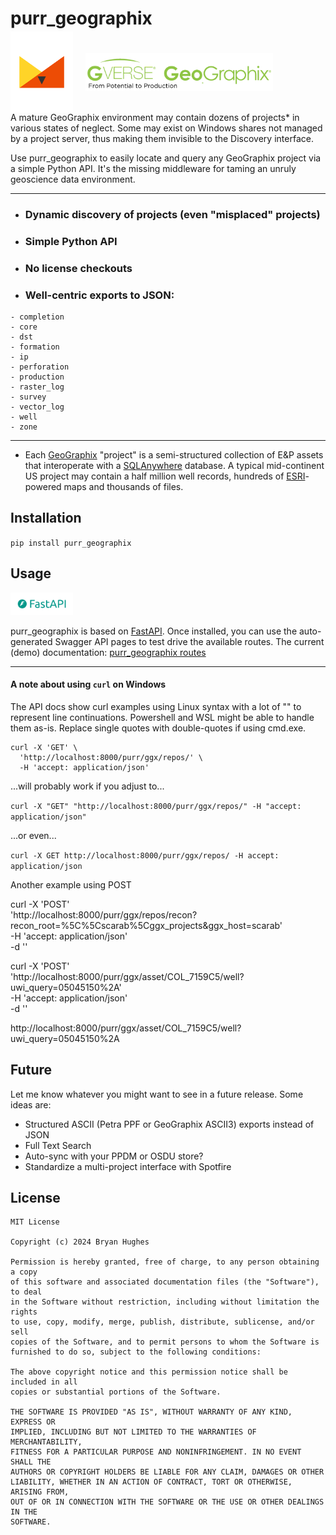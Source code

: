 # purr_geographix

<div style="display: flex; align-items: center; height: 100px">
    <img src="./docs/purrio.png" alt="drawing" width="100" style="margin-right: 20px;"/>
    <img src="./docs/geographix.png" alt="drawing" width="300"/>
</div>

A mature GeoGraphix environment may contain dozens of projects* in various
states of neglect. Some may exist on Windows shares not managed by a project server,
thus making them invisible to the Discovery interface.

Use purr_geographix to easily locate and query any GeoGraphix project via a simple
Python API. It's the missing middleware for taming an unruly geoscience data environment.

---

* ### Dynamic discovery of projects (even "misplaced" projects)
* ### Simple Python API
* ### No license checkouts
* ### Well-centric exports to JSON:

```
- completion
- core
- dst
- formation
- ip
- perforation
- production
- raster_log
- survey
- vector_log
- well
- zone
```

---

* Each [GeoGraphix](https://www.gverse.com/) "project" is a semi-structured collection
  of E&P assets that interoperate with
  a [SQLAnywhere](https://www.sap.com/products/technology-platform/sql-anywhere.html)
  database. A typical mid-continent US project may contain a half million well records,
  hundreds of [ESRI](https://www.esri.com/en-us/home)-powered maps and thousands of
  files.

## Installation

`pip install purr_geographix`

## Usage

<img src="./docs/fastapi.png" alt="drawing" width="100"/>

purr_geographix is based on [FastAPI](https://fastapi.tiangolo.com "FastAPI").
Once installed, you can use the auto-generated Swagger API pages to test drive
the available routes. The current (demo) documentation:
[purr_geographix routes](https://rbhughes.github.io/purr_geographix/)



---

#### A note about using `curl` on Windows

The API docs show curl examples using Linux syntax with a lot of "\" to represent line
continuations. Powershell and WSL might be able to handle them as-is. Replace single
quotes with double-quotes if using cmd.exe.

```
curl -X 'GET' \
  'http://localhost:8000/purr/ggx/repos/' \
  -H 'accept: application/json'
```

...will probably work if you adjust to...

`curl -X "GET" "http://localhost:8000/purr/ggx/repos/" -H "accept: application/json"`

...or even...

`curl -X GET http://localhost:8000/purr/ggx/repos/ -H accept: application/json`

Another example using POST

curl -X 'POST' \
'http://localhost:8000/purr/ggx/repos/recon?recon_root=%5C%5Cscarab%5Cggx_projects&ggx_host=scarab' \
-H 'accept: application/json' \
-d ''

curl -X 'POST' \
'http://localhost:8000/purr/ggx/asset/COL_7159C5/well?uwi_query=05045150%2A' \
-H 'accept: application/json' \
-d ''

http://localhost:8000/purr/ggx/asset/COL_7159C5/well?uwi_query=05045150%2A

## Future

Let me know whatever you might want to see in a future release. Some ideas are:

* Structured ASCII (Petra PPF or GeoGraphix ASCII3) exports instead of JSON
* Full Text Search
* Auto-sync with your PPDM or OSDU store?
* Standardize a multi-project interface with Spotfire

## License

```
MIT License

Copyright (c) 2024 Bryan Hughes

Permission is hereby granted, free of charge, to any person obtaining a copy
of this software and associated documentation files (the "Software"), to deal
in the Software without restriction, including without limitation the rights
to use, copy, modify, merge, publish, distribute, sublicense, and/or sell
copies of the Software, and to permit persons to whom the Software is
furnished to do so, subject to the following conditions:

The above copyright notice and this permission notice shall be included in all
copies or substantial portions of the Software.

THE SOFTWARE IS PROVIDED "AS IS", WITHOUT WARRANTY OF ANY KIND, EXPRESS OR
IMPLIED, INCLUDING BUT NOT LIMITED TO THE WARRANTIES OF MERCHANTABILITY,
FITNESS FOR A PARTICULAR PURPOSE AND NONINFRINGEMENT. IN NO EVENT SHALL THE
AUTHORS OR COPYRIGHT HOLDERS BE LIABLE FOR ANY CLAIM, DAMAGES OR OTHER
LIABILITY, WHETHER IN AN ACTION OF CONTRACT, TORT OR OTHERWISE, ARISING FROM,
OUT OF OR IN CONNECTION WITH THE SOFTWARE OR THE USE OR OTHER DEALINGS IN THE
SOFTWARE.
```